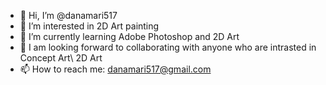 - 👋 Hi, I’m @danamari517
- 👀 I’m interested in 2D Art painting
- 🌱 I’m currently learning Adobe Photoshop and 2D Art
- 💞️ I am looking forward to collaborating with anyone who are intrasted in Concept Art\ 2D Art
- 📫 How to reach me: danamari517@gmail.com

<!---
danamari517/danamari517 is a ✨ special ✨ repository because its `README.md` (this file) appears on your GitHub profile.
You can click the Preview link to take a look at your changes.
--->
